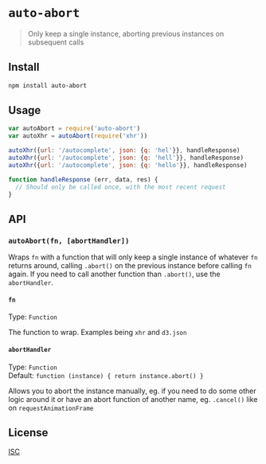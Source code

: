 # `auto-abort`

> Only keep a single instance, aborting previous instances on subsequent calls

## Install

```sh
npm install auto-abort
```

## Usage

```js
var autoAbort = require('auto-abort')
var autoXhr = autoAbort(require('xhr'))

autoXhr({url: '/autocomplete', json: {q: 'hel'}}, handleResponse)
autoXhr({url: '/autocomplete', json: {q: 'hell'}}, handleResponse)
autoXhr({url: '/autocomplete', json: {q: 'hello'}}, handleResponse)

function handleResponse (err, data, res) {
  // Should only be called once, with the most recent request
}
```

## API

### `autoAbort(fn, [abortHandler])`

Wraps `fn` with a function that will only keep a single instance of whatever `fn`
returns around, calling `.abort()` on the previous instance before calling
`fn` again. If you need to call another function than `.abort()`, use the
`abortHandler`.

#### `fn`
Type: `Function`

The function to wrap. Examples being `xhr` and `d3.json`

#### `abortHandler`
Type: `Function`<br>
Default: `function (instance) { return instance.abort() }`

Allows you to abort the instance manually, eg. if you need to do some other
logic around it or have an abort function of another name, eg. `.cancel()` like
on `requestAnimationFrame`

## License

[ISC](LICENSE.md)
